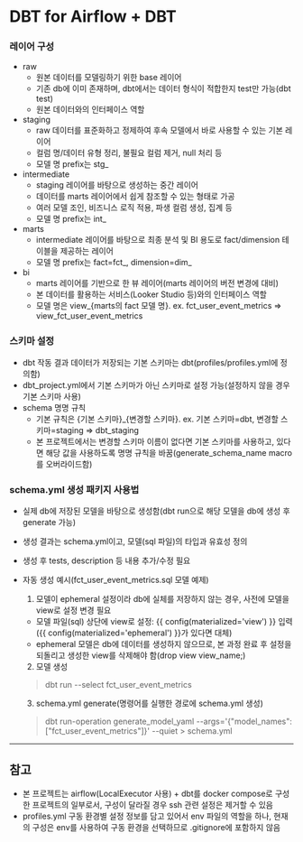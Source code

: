 # DBT for Airflow + DBT

### 레이어 구성

- raw
  - 원본 데이터를 모델링하기 위한 base 레이어
  - 기존 db에 이미 존재하며, dbt에서는 데이터 형식이 적합한지 test만 가능(dbt test)
  - 원본 데이터와의 인터페이스 역할
- staging
  - raw 데이터를 표준화하고 정제하여 후속 모델에서 바로 사용할 수 있는 기본 레이어
  - 컬럼 명/데이터 유형 정리, 불필요 컬럼 제거, null 처리 등
  - 모델 명 prefix는 stg_
- intermediate
  - staging 레이어를 바탕으로 생성하는 중간 레이어
  - 데이터를 marts 레이어에서 쉽게 참조할 수 있는 형태로 가공
  - 여러 모델 조인, 비즈니스 로직 적용, 파생 컬럼 생성, 집계 등
  - 모델 명 prefix는 int_
- marts
  - intermediate 레이어를 바탕으로 최종 분석 및 BI 용도로 fact/dimension 테이블을 제공하는 레이어
  - 모델 명 prefix는 fact=fct_, dimension=dim_
- bi
  - marts 레이어를 기반으로 한 뷰 레이어(marts 레이어의 버전 변경에 대비)
  - 본 데이터를 활용하는 서비스(Looker Studio 등)와의 인터페이스 역할
  - 모델 명은 view_{marts의 fact 모델 명}. ex. fct_user_event_metrics => view_fct_user_event_metrics

### 스키마 설정

- dbt 작동 결과 데이터가 저장되는 기본 스키마는 dbt(profiles/profiles.yml에 정의함)
- dbt_project.yml에서 기본 스키마가 아닌 스키마로 설정 가능(설정하지 않을 경우 기본 스키마 사용)
- schema 명명 규칙
  - 기본 규칙은 {기본 스키마}_{변경할 스키마}. ex. 기본 스키마=dbt, 변경할 스키마=staging => dbt_staging
  - 본 프로젝트에서는 변경할 스키마 이름이 없다면 기본 스키마를 사용하고, 있다면 해당 값을 사용하도록 명명 규칙을 바꿈(generate_schema_name macro를 오버라이드함)

### schema.yml 생성 패키지 사용법

- 실제 db에 저장된 모델을 바탕으로 생성함(dbt run으로 해당 모델을 db에 생성 후 generate 가능)
- 생성 결과는 schema.yml이고, 모델(sql 파일)의 타입과 유효성 정의
- 생성 후 tests, description 등 내용 추가/수정 필요
- 자동 생성 예시(fct_user_event_metrics.sql 모델 예제)
  1. 모델이 ephemeral 설정이라 db에 실체를 저장하지 않는 경우, 사전에 모델을 view로 설정 변경 필요

  - 모델 파일(sql) 상단에 view로 설정: {{ config(materialized='view') }} 입력({{ config(materialized='ephemeral') }}가 있다면 대체)
  - ephemeral 모델은 db에 데이터를 생성하지 않으므로, 본 과정 완료 후 설정을 되돌리고 생성한 view를 삭제해야 함(drop view view_name;)

  2. 모델 생성
  > dbt run --select fct_user_event_metrics
  3. schema.yml generate(명령어를 실행한 경로에 schema.yml 생성)
  > dbt run-operation generate_model_yaml --args='{"model_names": ["fct_user_event_metrics"]}' --quiet > schema.yml

---

## 참고

- 본 프로젝트는 airflow(LocalExecutor 사용) + dbt를 docker compose로 구성한 프로젝트의 일부로서, 구성이 달라질 경우 ssh 관련 설정은 제거할 수 있음
- profiles.yml 구동 환경별 설정 정보를 담고 있어서 env 파일의 역할을 하나, 현재의 구성은 env를 사용하여 구동 환경을 선택하므로 .gitignore에 포함하지 않음
